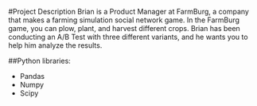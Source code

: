 #Project Description
Brian is a Product Manager at FarmBurg, a company that makes a farming simulation social network game. In the FarmBurg game, you can plow, plant, and harvest different crops. ​Brian has been conducting an A/B Test with three different variants, and he wants you to help him analyze the results.

##Python libraries:
- Pandas
- Numpy
- Scipy